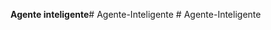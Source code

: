 **Agente inteligente**#   A g e n t e - I n t e l i g e n t e  
 #   A g e n t e - I n t e l i g e n t e  
 